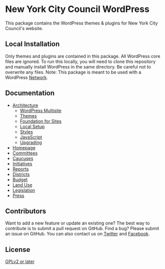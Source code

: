 # New York City Council WordPress

This package contains the WordPress themes & plugins for New York City Council's website.

## Local Installation

Only themes and plugins are contained in this package. All WordPress core files are ignored. To run this locally, you will need to clone this repository and manually install WordPress in the same directory. Be careful not to overwrite any files. Note: This package is meant to be used with a WordPress [Network](https://codex.wordpress.org/Create_A_Network).

## Documentation

* [Architecture](docs/ARCHITECTURE.md)
    * [WordPress Multisite](docs/ARCHITECTURE.md#wordpress-multisite)
    * [Themes](docs/ARCHITECTURE.md#themes)
    * [Foundation for Sites](docs/ARCHITECTURE.md#foundation-for-sites)
    * [Local Setup](docs/ARCHITECTURE.md#local-setup-requires-npm-bower-gulp)
    * [Styles](docs/ARCHITECTURE.md#styles)
    * [JavaScript](docs/ARCHITECTURE.md#javascript)
    * [Upgrading](docs/ARCHITECTURE.md#upgrading)
* [Homepage](docs/HOMEPAGE.md)
* [Committees](docs/COMMITTEES.md)
* [Caucuses](docs/CAUCUSES.md)
* [Initiatives](docs/INITIATIVES.md)
* [Reports](docs/REPORTS.md)
* [Districts](docs/DISTRICTS.md)
* [Budget](docs/BUDGET.md)
* [Land Use](docs/LAND_USE.md)
* [Legislation](docs/LEGISLATION.md)
* [Press](docs/PRESS.md)

## Contributors

Want to add a new feature or update an existing one? The best way to contribute is to submit a pull request on GitHub. Find a bug? Please submit an issue on GitHub. You can also contact us on [Twitter](https://twitter.com/NYCCouncil) and [Facebook](https://www.facebook.com/NYCCouncil/).

## License

[GPLv2 or later](http://www.gnu.org/licenses/gpl-2.0.html)
